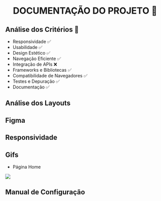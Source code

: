 <h1 align="center"> DOCUMENTAÇÃO DO PROJETO 📃 </h1>

<h2> Análise dos Critérios 🎯 </h2>

  - Responsividade ✅
  - Usabilidade ✅
  - Design Estético ✅
  - Navegação Eficiente ✅
  - Integração de APIs ❌
  - Frameworks e Bibliotecas ✅
  - Compatibilidade de Navegadores ✅
  - Testes e Depuração ✅
  - Documentação ✅

<h2> Análise dos Layouts </h2>

<h2> Figma </h2>

<h2> Responsividade </h2>
<h2> Gifs </h2>

- Página Home
<img src="/z_documentações/z_imagens/home.mp4">


<h2> Manual de Configuração </h2>
